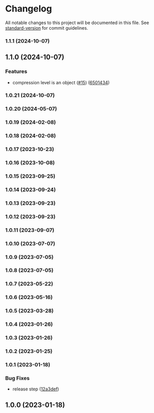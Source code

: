 # Changelog

All notable changes to this project will be documented in this file. See [standard-version](https://github.com/conventional-changelog/standard-version) for commit guidelines.

### 1.1.1 (2024-10-07)

## 1.1.0 (2024-10-07)


### Features

* compression level is an object ([#15](https://github.com/Kikobeats/http-compression/issues/15)) ([6501434](https://github.com/Kikobeats/http-compression/commit/650143407d922d35614234c4dad637922b5055d8))

### 1.0.21 (2024-10-07)

### 1.0.20 (2024-05-07)

### 1.0.19 (2024-02-08)

### 1.0.18 (2024-02-08)

### 1.0.17 (2023-10-23)

### 1.0.16 (2023-10-08)

### 1.0.15 (2023-09-25)

### 1.0.14 (2023-09-24)

### 1.0.13 (2023-09-23)

### 1.0.12 (2023-09-23)

### 1.0.11 (2023-09-07)

### 1.0.10 (2023-07-07)

### 1.0.9 (2023-07-05)

### 1.0.8 (2023-07-05)

### 1.0.7 (2023-05-22)

### 1.0.6 (2023-05-16)

### 1.0.5 (2023-03-28)

### 1.0.4 (2023-01-26)

### 1.0.3 (2023-01-26)

### 1.0.2 (2023-01-25)

### 1.0.1 (2023-01-18)


### Bug Fixes

* release step ([12a3def](https://github.com/Kikobeats/http-compression/commit/12a3defb7b99bfc23fdbe91fc0ebf307e3037c59))

## 1.0.0 (2023-01-18)
